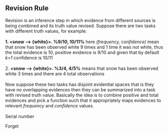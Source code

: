 ## Revision Rule
Revision is an inference step in which evidence from different sources is being combined and its truth value revised. 
Suppose there are two tasks with different truth values, for example: 
<br/><br/>
**1. <snow --> {white}>. %9/10, 10/11%** here _(frequency, confidence)_ mean that snow has been observed white 9 times and 1 time it was not white, thus the total evidence is 10, positive evidence is 9/10 and given that by default _k=1_ confidence is 10/11
<br/><br/>
2. **<snow --> {white}>. %3/4, 4/5%** means that snow has been observed white 3 times and there are 4 total observations
<br/><br/>
Now suppose these two tasks has disjoint evidential spaces that is they have no overlapping evidences then they can be summarized into a task with revised truth value. Basically the idea is to combine positive and total evidences and pick a function such that it appropriately maps evidences to relevant _frequency_ and _confidence_ values.
<br/><br/>
Serial number

Forget